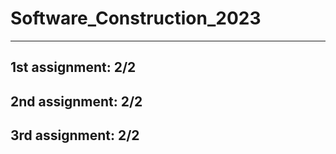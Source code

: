 # Software_Construction_2023
---
1st assignment: 2/2 
---
2nd assignment: 2/2 
---
3rd assignment: 2/2 
---
